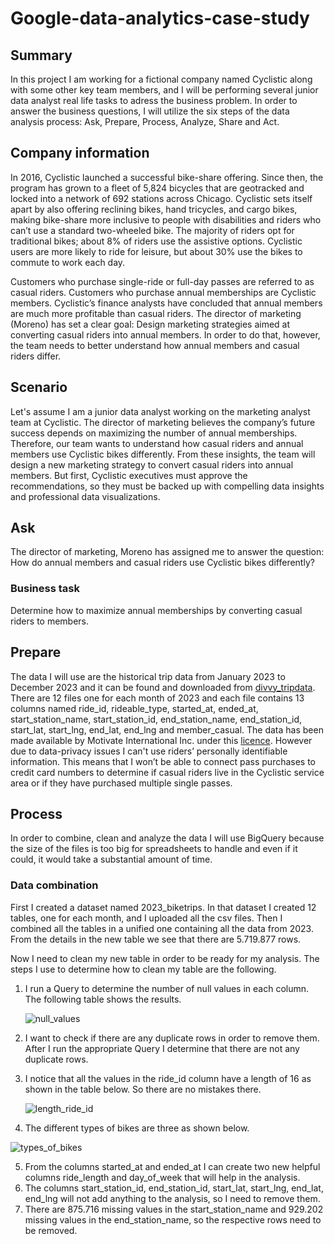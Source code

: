 # Google-data-analytics-case-study
## Summary
In this project I am working for a fictional company named Cyclistic along with some other key team members, and I will be performing several junior data analyst real life tasks to adress the business problem.
In order to answer the business questions, I will utilize the six steps of the data analysis process: Ask, Prepare, Process, Analyze, Share and Act.
## Company information
In 2016, Cyclistic launched a successful bike-share offering. Since then, the program has grown to a fleet of 5,824 bicycles that are geotracked and locked into a network of 692 stations across Chicago. 
Cyclistic sets itself apart by also offering reclining bikes, hand tricycles, and cargo bikes, making bike-share more inclusive to people with disabilities and riders who can’t use a standard two-wheeled bike. The majority of riders opt for traditional bikes; about 8% of riders use the assistive options. Cyclistic users are more likely to ride for leisure, but about 30% use the bikes to commute to work each day.

Customers who purchase single-ride or full-day passes are referred to as casual riders. Customers who purchase annual memberships are Cyclistic members. Cyclistic’s finance analysts have concluded that annual members are much more profitable than casual riders. The director of marketing (Moreno) has set a clear goal: Design marketing strategies aimed at converting casual riders into annual members. In order to do that, however, the team needs to better understand how annual members and casual riders differ.

## Scenario
Let's assume I am a junior data analyst working on the marketing analyst team at Cyclistic. The director of marketing believes the company’s future success depends on maximizing the number of annual memberships. Therefore, our team wants to understand how casual riders and annual members use Cyclistic bikes differently. From these insights, the team will design a new marketing strategy to convert casual riders into annual members. But first, Cyclistic executives must approve the recommendations, so they must be backed up with compelling data insights and professional data visualizations.

## Ask
The director of marketing, Moreno has assigned me to answer the question: How do annual members and casual riders use Cyclistic bikes differently?
### Business task
Determine how to maximize annual memberships by converting casual riders to members. 

## Prepare
The data I will use are the historical trip data from January 2023 to December 2023 and it can be found and downloaded from [divvy_tripdata](https://divvy-tripdata.s3.amazonaws.com/index.html).
There are 12 files one for each month of 2023 and each file contains 13 columns named ride_id, rideable_type, started_at, ended_at, start_station_name, start_station_id, end_station_name, end_station_id, start_lat, start_lng, end_lat, end_lng and member_casual.
The data has been made available by Motivate International Inc. under this [licence](https://divvybikes.com/data-license-agreement). However due to data-privacy issues I can't use riders’ personally identifiable information. This means that I won’t be able to connect pass purchases to credit card numbers to determine if casual riders live in the Cyclistic service area or if they have purchased multiple single passes.

## Process
In order to combine, clean and analyze the data I will use BigQuery because the size of the files is too big for spreadsheets to handle and even if it could, it would take a substantial amount of time.
### Data combination
First I created a dataset named 2023_biketrips. In that dataset I created 12 tables, one for each month, and I uploaded all the csv files. Then I combined all the tables in a unified one containing all the data from 2023. From the details in the new table we see that there are 5.719.877 rows.

Now I need to clean my new table in order to be ready for my analysis. The steps I use to determine how to clean my table are the following.
1. I run a Query to determine the number of null values in each column. The following table shows the results.
   
   ![null_values](https://github.com/user-attachments/assets/180c8d26-750c-4cd9-8f19-14fd5b8f2656)
2. I want to check if there are any duplicate rows in order to remove them. After I run the appropriate Query I determine that there are not any duplicate rows.
3. I notice that all the values in the ride_id column have a length of 16 as shown in the table below. So there are no mistakes there.

   ![length_ride_id](https://github.com/user-attachments/assets/92b28384-f90b-40de-adfd-5633edb4d4c1)
4. The different types of bikes are three as shown below.

  ![types_of_bikes](https://github.com/user-attachments/assets/38e77784-7d0b-4832-8163-c8ea90759cc0)
  
5. From the columns started_at and ended_at I can create two new helpful columns ride_length and day_of_week that will help in the analysis.
6. The columns start_station_id, end_station_id, start_lat, start_lng, end_lat, end_lng will not add anything to the analysis, so I need to remove them.
7. There are 875.716 missing values in the start_station_name and 929.202 missing values in the end_station_name, so the respective rows need to be removed.


